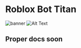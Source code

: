 # Roblox Bot Titan

![banner](https://media.discordapp.net/attachments/988287959998558219/1061863947571052554/image.png?width=807&height=651)
![Alt Text](https://media.discordapp.net/attachments/988287959998558219/1061875710718906408/kkk.gif)


## Proper docs soon
